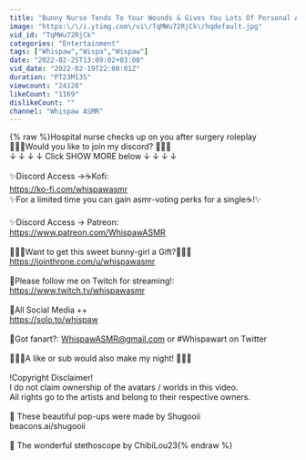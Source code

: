 ```yaml
---
title: "Bunny Nurse Tends To Your Wounds & Gives You Lots Of Personal Attention [VR ASMR] [Roleplay]"
image: "https:\/\/i.ytimg.com\/vi\/TqMWu72RjCk\/hqdefault.jpg"
vid_id: "TqMWu72RjCk"
categories: "Entertainment"
tags: ["Whispaw","Wispa","Wispaw"]
date: "2022-02-25T13:09:02+03:00"
vid_date: "2022-02-19T22:00:01Z"
duration: "PT23M13S"
viewcount: "24128"
likeCount: "1169"
dislikeCount: ""
channel: "Whispaw ASMR"
---
```

{% raw %}Hospital nurse checks up on you after surgery roleplay <br />🐾✨🐇Would you like to join my discord? 🐇✨🐾<br />↓ ↓ ↓ ↓ Click SHOW MORE below ↓ ↓ ↓ ↓<br /><br />✨Discord Access →☕️Kofi:<br /><a rel="nofollow" target="blank" href="https://ko-fi.com/whispawasmr">https://ko-fi.com/whispawasmr</a><br />✨For a limited time you can gain asmr-voting perks for a single☕️!✨<br /><br />✨Discord Access → Patreon: <br /><a rel="nofollow" target="blank" href="https://www.patreon.com/WhispawASMR">https://www.patreon.com/WhispawASMR</a><br /><br />🎀🥕🎁Want to get this sweet bunny-girl a Gift?🎁🥕🎀<br /><a rel="nofollow" target="blank" href="https://jointhrone.com/u/whispawasmr">https://jointhrone.com/u/whispawasmr</a><br /><br />🐇Please follow me on Twitch for streaming!:<br /><a rel="nofollow" target="blank" href="https://www.twitch.tv/whispawasmr">https://www.twitch.tv/whispawasmr</a><br /><br />🐇All Social Media ++<br /><a rel="nofollow" target="blank" href="https://solo.to/whispaw">https://solo.to/whispaw</a><br /><br />🐇Got fanart?: WhispawASMR@gmail.com or #Whispawart on Twitter<br /><br />💜💜💜A like or sub would also make my night! 💜💜💜<br /><br />!Copyright Disclaimer!<br />I do not claim ownership of the avatars / worlds in this video. <br />All rights go to the artists and belong to their respective owners.<br /><br />💜 These beautiful pop-ups were made by Shugooii<br />beacons.ai/shugooii<br /><br />💜 The wonderful stethoscope by ChibiLou23{% endraw %}
